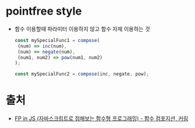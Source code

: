 # pointfree style

- 함수 이용할때 파라미터 이용하지 않고 함수 자체 이용하는 것

   ```javascript
  const mySpecialFunc1 = compose(
    (num) => inc(num),
    (num) => negate(num),
    (num1, num2) => pow(num1, num2)
  );
  
  const mySpecialFunc2 = compose(inc, negate, pow);
   ```

  

# 출처

- [FP in JS (자바스크립트로 접해보는 함수형 프로그래밍) - 함수 컴포지션, 커링](https://velog.io/@nakta/FP-in-JS-%EC%9E%90%EB%B0%94%EC%8A%A4%ED%81%AC%EB%A6%BD%ED%8A%B8%EB%A1%9C-%EC%A0%91%ED%95%B4%EB%B3%B4%EB%8A%94-%ED%95%A8%EC%88%98%ED%98%95-%ED%94%84%EB%A1%9C%EA%B7%B8%EB%9E%98%EB%B0%8D-%ED%95%A8%EC%88%98-%EC%BB%B4%ED%8F%AC%EC%A7%80%EC%85%98-%EC%BB%A4%EB%A7%81-s7k2z039vb)

